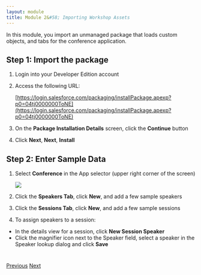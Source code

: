 ```yaml
---
layout: module
title: Module 2&#58; Importing Workshop Assets
---
```

In this module, you import an unmanaged package that loads custom objects, and tabs for the conference application.

## Step 1: Import the package

1. Login into your Developer Edition account

1. Access the following URL: 

    [https://login.salesforce.com/packaging/installPackage.apexp?p0=04tj0000000ToNE](https://login.salesforce.com/packaging/installPackage.apexp?p0=04tj0000000ToNE)

1. On the **Package Installation Details** screen, click the **Continue** button

1. Click **Next**, **Next**, **Install**


## Step 2: Enter Sample Data

1. Select **Conference** in the App selector (upper right corner of the screen)

    ![](images/conference-app.jpg)

1. Click the **Speakers Tab**, click **New**, and add a few sample speakers

1. Click the **Sessions Tab**, click **New**, and  add a few sample sessions

1. To assign speakers to a session:
  - In the details view for a session, click **New Session Speaker**
  - Click the magnifier icon next to the Speaker field, select a speaker in the Speaker lookup dialog and click **Save**


<div class="row" style="margin-top:40px;">
<div class="col-sm-12">
<a href="Creating-a-Developer-Edition-Account.html" class="btn btn-default"><i class="glyphicon glyphicon-chevron-left"></i> Previous</a>
<a href="Creating-an-Apex-Class.html" class="btn btn-default pull-right">Next <i class="glyphicon glyphicon-chevron-right"></i></a>
</div>
</div>
